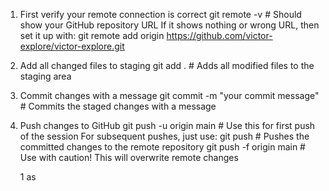 1. First verify your remote connection is correct
   git remote -v # Should show your GitHub repository URL
   If it shows nothing or wrong URL, then set it up with:
   git remote add origin https://github.com/victor-explore/victor-explore.git

2. Add all changed files to staging
   git add . # Adds all modified files to the staging area

3. Commit changes with a message
   git commit -m "your commit message" # Commits the staged changes with a message

4. Push changes to GitHub
   git push -u origin main # Use this for first push of the session
   For subsequent pushes, just use:
   git push # Pushes the committed changes to the remote repository
   git push -f origin main # Use with caution! This will overwrite remote changes



   1
as